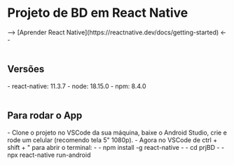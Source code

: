 <h1>Projeto de BD em React Native</h1>
--> [Aprender React Native](https://reactnative.dev/docs/getting-started) <--
<br>
<br>
<h2>Versões</h2>
- react-native: 11.3.7
- node: 18.15.0
- npm: 8.4.0
<br>
<br>
<h2>Para rodar o App</h2>
- Clone o projeto no VSCode da sua máquina, baixe o Android Studio, crie e rode um celular (recomendo tela 5" 1080p).
- Agora no VSCode de ctrl + shift + " para abrir o terminal:
- - npm install -g react-native
- - cd prjBD
- - npx react-native run-android
